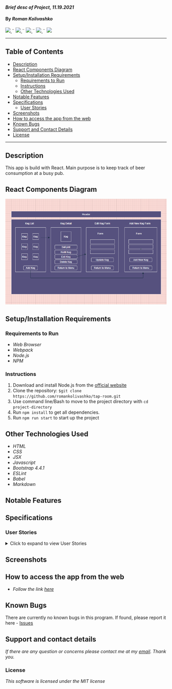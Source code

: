 #### _Brief desc of Project, 11.19.2021_

#### By _**Roman Kolivashko**_

<html>
<!-- Project Shields -->
    <p align="left">
        <a href="https://github.com/romankolivashko/tap-room">
            <img src="https://img.shields.io/github/repo-size/romankolivashko/tap-room?style=plastic">
        </a>
		  ¨
        <a href="https://github.com/romankolivashko/tap-room/commits/main">
            <img src="https://img.shields.io/github/last-commit/romankolivashko/tap-room?color=yellow&style=plastic">
        </a>
        ¨
        <a href="https://github.com/romankolivashko/tap-room/stargazers">
            <img src="https://img.shields.io/github/stars/romankolivashko/tap-room?color=yellow&style=plastic">
        </a>
        ¨
        <a href="https://github.com/romankolivashko/tap-room/issues">
           <img src="https://img.shields.io/github/issues/romankolivashko/tap-room?color=yellow&style=plastic">
        </a>
        ¨
        <a href="https://linkedin.com/in/rkolivashko">
            <img src="https://img.shields.io/badge/-LinkedIn-black.svg?style=plastic&logo=linkedin&colorB=2867B2">
        </a>
    </p> 
</html>

---
## Table of Contents
* [Description](#description)
* [React Components Diagram](#diagram)
* [Setup/Installation Requirements](#installation-requirements)
    - [Requirements to Run](#requirements-to-run)
    - [Instructions](#instructions)
    - [Other Technologies Used](#other-technologies-used)
* [Notable Features](#notable-features)
* [Specifications](#specifications)
    - [User Stories](#user-stories)
* [Screenshots](#screenshots)
* [How to access the app from the web](#web-access)
* [Known Bugs](#known-bugs)
* [Support and Contact Details](#support-and-contact-details)
* [License](#license)
---
## Description <a name = "description"></a>
This app is build with React. Main purpose is to keep track of beer consumption at a busy pub.

## React Components Diagram

![](./tap_room_diagram.png)
## Setup/Installation Requirements <a name = "installation-requirements"></a>

### Requirements to Run <a name = "requirements-to-run"></a>
* _Web Browser_
* _Webpack_
* _Node.js_
* _NPM_

### Instructions <a name = "instructions"></a>

1. Download and install Node.js from the [official website](https://nodejs.org/en/download/)
2. Clone the repository: `$git clone https://github.com/romankolivashko/tap-room.git`
3. Use command line/Bash to move to the project directory with `cd project-directory`
4. Run `npm install` to get all dependencies. 
5. Run `npm run start` to start up the project


## Other Technologies Used <a name = "other-technologies-used"></a>

* _HTML_
* _CSS_
* _JSX_
* _Javascript_
* _Bootstrap 4.4.1_
* _ESLint_
* _Babel_
* _Markdown_

## Notable Features <a name = "notable-features"></a>

## Specifications <a name = "specifications"></a>



### User Stories <a name = "user-stories"></a>
<details>
  <summary>Click to expand to view User Stories </summary>

* As a user, I want to see a list/menu of all available kegs. For each keg, I want to see its name, brand, price and alcoholContent (or perhaps something like flavor for a kombucha store).
* As a user, I want to submit a form to add a new keg to a list.
* As a user, I want to be able to click on a keg to see its detail page.
* As a user, I want to see how many pints are left in a keg. Hint: A full keg has roughly 124 pints.
* As a user, I want to be able to click a button next to a keg whenever I sell a pint of it. This should decrease the number of pints left by 1. Pints should not be able to go below 0.

</details>

## Screenshots <a name = "screenshots"></a>


## How to access the app from the web <a name = "web-access"></a>
* _Follow the link [here](https://silly-tesla-b0faf4.netlify.app)_ 

## Known Bugs <a name = "known-bugs"></a>

There are currently no known bugs in this program.
If found, please report it here - [Issues](https://github.com/romankolivashko/tap-room/issues)

## Support and contact details <a name = "support-and-contact-details"></a>

_If there are any question or concerns please contact me at my [email](mailto:rkolivashko@gmail.com). Thank you._



### License

*This software is licensed under the MIT license*
